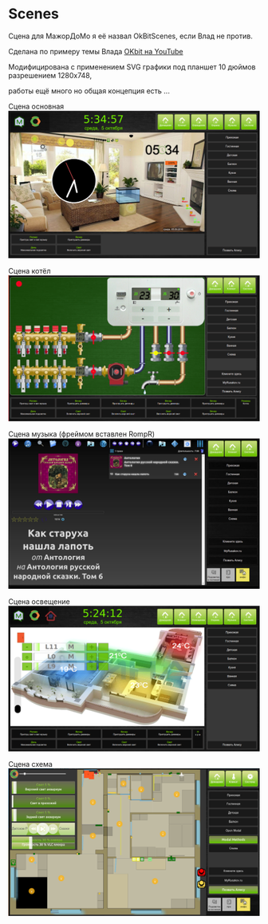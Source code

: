 # Scenes
Сцена для МажорДоМо я её назвал OkBitScenes, если Влад не против.

Сделана по примеру темы Влада [OKbit на YouTube](https://www.youtube.com/watch?v=fNFgWQPQfe0&t=959s)

Модифицирована с применением SVG графики под планшет 10 дюймов разрешением 1280x748, 

работы ещё много но общая концепция есть ...

Сцена основная
![](images/OkBitHome.png)

Сцена котёл
![](images/OkBitKotel.png)

Сцена музыка (фреймом вставлен RompR)
![](images/OkBitMuzic.png)

Сцена освещение
![](images/OkBitLight.png)

Сцена схема
![](images/OkBitShema.png)
